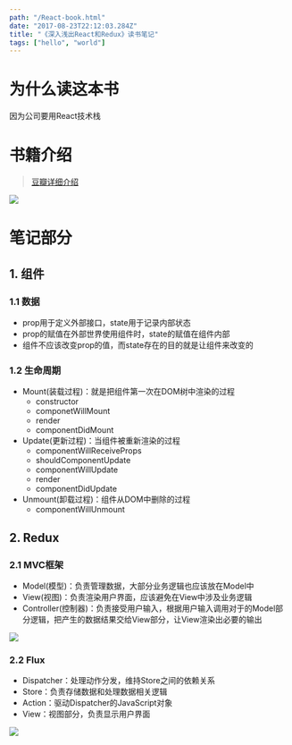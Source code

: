 ```yaml
---
path: "/React-book.html"
date: "2017-08-23T22:12:03.284Z"
title: "《深入浅出React和Redux》读书笔记"
tags: ["hello", "world"]
---
```

# 为什么读这本书
因为公司要用React技术栈

# 书籍介绍
> [豆瓣详细介绍](https://book.douban.com/subject/27033213/)

![](http://omph2coqc.bkt.clouddn.com/17-8-23/20058027.jpg)

# 笔记部分
## 1. 组件
### 1.1 数据
- prop用于定义外部接口，state用于记录内部状态
- prop的赋值在外部世界使用组件时，state的赋值在组件内部
- 组件不应该改变prop的值，而state存在的目的就是让组件来改变的

### 1.2 生命周期
- Mount(装载过程)：就是把组件第一次在DOM树中渲染的过程
  - constructor
  - componetWillMount
  - render
  - componentDidMount
- Update(更新过程)：当组件被重新渲染的过程
  - componentWillReceiveProps
  - shouldComponentUpdate
  - componentWillUpdate
  - render
  - componentDidUpdate
- Unmount(卸载过程)：组件从DOM中删除的过程
  - componentWillUnmount

## 2. Redux
### 2.1 MVC框架
- Model(模型)：负责管理数据，大部分业务逻辑也应该放在Model中
- View(视图)：负责渲染用户界面，应该避免在View中涉及业务逻辑
- Controller(控制器)：负责接受用户输入，根据用户输入调用对于的Model部分逻辑，把产生的数据结果交给View部分，让View渲染出必要的输出

![](http://omph2coqc.bkt.clouddn.com/17-8-24/14480357.jpg)

### 2.2 Flux
- Dispatcher：处理动作分发，维持Store之间的依赖关系
- Store：负责存储数据和处理数据相关逻辑
- Action：驱动Dispatcher的JavaScript对象
- View：视图部分，负责显示用户界面

![](http://omph2coqc.bkt.clouddn.com/17-8-24/25722164.jpg)
